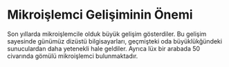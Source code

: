 
# Mikroişlemci Gelişiminin Önemi
Son yıllarda mikroişlemcile olduk büyük gelişim gösterdiler. Bu gelişim sayesinde günümüz dizüstü bilgisayarları, geçmişteki oda büyüklükğündeki sunuculardan daha yetenekli hale geldiler. Ayrıca lüx bir arabada 50 civarında gömülü mikroişlemci bulunmaktadır.


